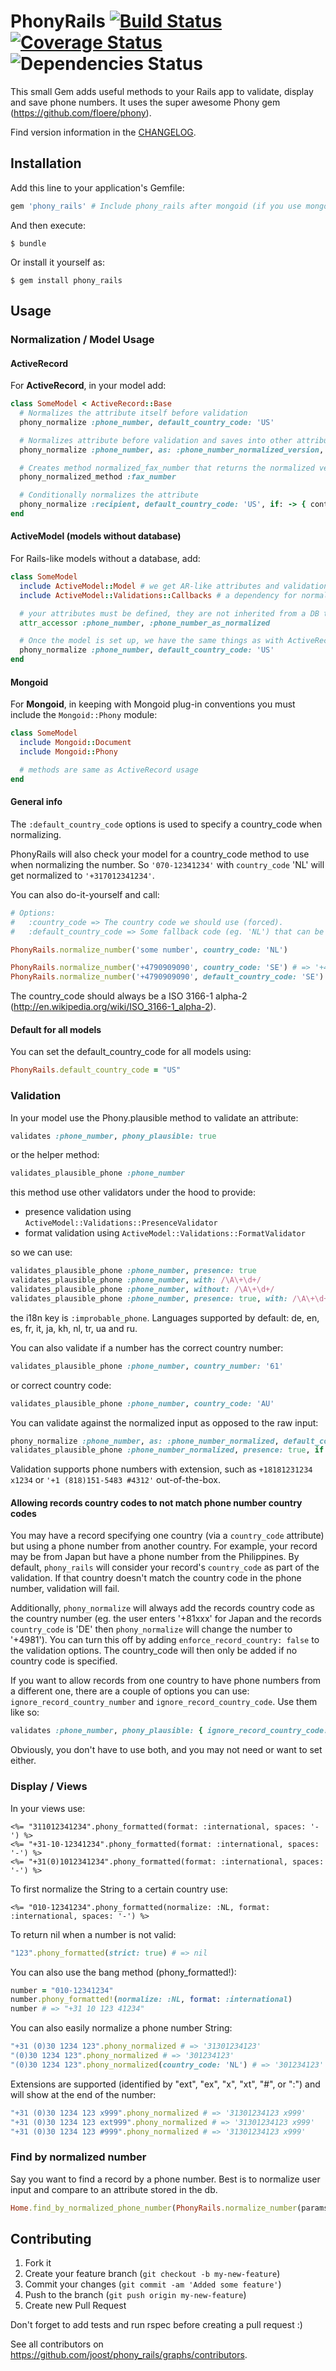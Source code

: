 # PhonyRails [![Build Status](https://travis-ci.org/joost/phony_rails.svg?branch=master)](https://travis-ci.org/joost/phony_rails) [![Coverage Status](https://coveralls.io/repos/joost/phony_rails/badge.svg)](https://coveralls.io/r/joost/phony_rails) ![Dependencies Status](https://img.shields.io/gem/v/phony_rails.svg)

This small Gem adds useful methods to your Rails app to validate, display and save phone numbers.
It uses the super awesome Phony gem (https://github.com/floere/phony).

Find version information in the [CHANGELOG](CHANGELOG.md).

## Installation

Add this line to your application's Gemfile:

```ruby
gem 'phony_rails' # Include phony_rails after mongoid (if you use mongoid, see issue #66 on github).
```

And then execute:

```
$ bundle
```

Or install it yourself as:

```
$ gem install phony_rails
```

## Usage

### Normalization / Model Usage

#### ActiveRecord

For **ActiveRecord**, in your model add:

```ruby
class SomeModel < ActiveRecord::Base
  # Normalizes the attribute itself before validation
  phony_normalize :phone_number, default_country_code: 'US'

  # Normalizes attribute before validation and saves into other attribute
  phony_normalize :phone_number, as: :phone_number_normalized_version, default_country_code: 'US'

  # Creates method normalized_fax_number that returns the normalized version of fax_number
  phony_normalized_method :fax_number

  # Conditionally normalizes the attribute
  phony_normalize :recipient, default_country_code: 'US', if: -> { contact_method == 'phone_number' }
end
```

#### ActiveModel (models without database)

For Rails-like models without a database, add:

```ruby
class SomeModel
  include ActiveModel::Model # we get AR-like attributes and validations
  include ActiveModel::Validations::Callbacks # a dependency for normalization

  # your attributes must be defined, they are not inherited from a DB table
  attr_accessor :phone_number, :phone_number_as_normalized

  # Once the model is set up, we have the same things as with ActiveRecord
  phony_normalize :phone_number, default_country_code: 'US'
end
```

#### Mongoid

For **Mongoid**, in keeping with Mongoid plug-in conventions you must include the `Mongoid::Phony` module:

```ruby
class SomeModel
  include Mongoid::Document
  include Mongoid::Phony

  # methods are same as ActiveRecord usage
end
```
#### General info

The `:default_country_code` options is used to specify a country_code when normalizing.

PhonyRails will also check your model for a country_code method to use when normalizing the number. So `'070-12341234'` with `country_code` 'NL' will get normalized to `'+317012341234'`.

You can also do-it-yourself and call:

```ruby
# Options:
#   :country_code => The country code we should use (forced).
#   :default_country_code => Some fallback code (eg. 'NL') that can be used as default (comes from phony_normalize_numbers method).

PhonyRails.normalize_number('some number', country_code: 'NL')

PhonyRails.normalize_number('+4790909090', country_code: 'SE') # => '+464790909090' (forced to +46)
PhonyRails.normalize_number('+4790909090', default_country_code: 'SE') # => '+4790909090' (still +47 so not changed)
```

The country_code should always be a ISO 3166-1 alpha-2 (http://en.wikipedia.org/wiki/ISO_3166-1_alpha-2).

#### Default for all models

You can set the default_country_code for all models using:

```ruby
PhonyRails.default_country_code = "US"
```

### Validation

In your model use the Phony.plausible method to validate an attribute:

```ruby
validates :phone_number, phony_plausible: true
```
or the helper method:

```ruby
validates_plausible_phone :phone_number
```

this method use other validators under the hood to provide:
* presence validation using `ActiveModel::Validations::PresenceValidator`
* format validation using `ActiveModel::Validations::FormatValidator`

so we can use:

```ruby
validates_plausible_phone :phone_number, presence: true
validates_plausible_phone :phone_number, with: /\A\+\d+/
validates_plausible_phone :phone_number, without: /\A\+\d+/
validates_plausible_phone :phone_number, presence: true, with: /\A\+\d+/
```

the i18n key is `:improbable_phone`. Languages supported by default: de, en, es, fr, it, ja, kh, nl, tr, ua and ru.

You can also validate if a number has the correct country number:

```ruby
validates_plausible_phone :phone_number, country_number: '61'
```

or correct country code:

```ruby
validates_plausible_phone :phone_number, country_code: 'AU'
```

You can validate against the normalized input as opposed to the raw input:

```ruby
phony_normalize :phone_number, as: :phone_number_normalized, default_country_code: 'US'
validates_plausible_phone :phone_number_normalized, presence: true, if: :phone_number?
```

Validation supports phone numbers with extension, such as `+18181231234 x1234` or `'+1 (818)151-5483 #4312'` out-of-the-box.

#### Allowing records country codes to not match phone number country codes

You may have a record specifying one country (via a `country_code` attribute) but using a phone number from another country.  For example, your record may be from Japan but have a phone number from the Philippines. By default, `phony_rails` will consider your record's `country_code` as part of the validation.  If that country doesn't match the country code in the phone number, validation will fail.

Additionally, `phony_normalize` will always add the records country code as the country number (eg. the user enters '+81xxx' for Japan and the records `country_code` is 'DE' then `phony_normalize` will change the number to '+4981'). You can turn this off by adding `enforce_record_country: false` to the validation options. The country_code will then only be added if no country code is specified.

If you want to allow records from one country to have phone numbers from a different one, there are a couple of options you can use: `ignore_record_country_number` and `ignore_record_country_code`.  Use them like so:

```ruby
validates :phone_number, phony_plausible: { ignore_record_country_code: true, ignore_record_country_number: true }
```

Obviously, you don't have to use both, and you may not need or want to set either.

### Display / Views

In your views use:

```erb
<%= "311012341234".phony_formatted(format: :international, spaces: '-') %>
<%= "+31-10-12341234".phony_formatted(format: :international, spaces: '-') %>
<%= "+31(0)1012341234".phony_formatted(format: :international, spaces: '-') %>
```

To first normalize the String to a certain country use:

```erb
<%= "010-12341234".phony_formatted(normalize: :NL, format: :international, spaces: '-') %>
```

To return nil when a number is not valid:

```ruby
"123".phony_formatted(strict: true) # => nil
```

You can also use the bang method (phony_formatted!):

```ruby
number = "010-12341234"
number.phony_formatted!(normalize: :NL, format: :international)
number # => "+31 10 123 41234"
```

You can also easily normalize a phone number String:

```ruby
"+31 (0)30 1234 123".phony_normalized # => '31301234123'
"(0)30 1234 123".phony_normalized # => '301234123'
"(0)30 1234 123".phony_normalized(country_code: 'NL') # => '301234123'
```

Extensions are supported (identified by "ext", "ex", "x", "xt", "#", or ":") and will show at the end of the number:

```ruby
"+31 (0)30 1234 123 x999".phony_normalized # => '31301234123 x999'
"+31 (0)30 1234 123 ext999".phony_normalized # => '31301234123 x999'
"+31 (0)30 1234 123 #999".phony_normalized # => '31301234123 x999'
```


### Find by normalized number

Say you want to find a record by a phone number. Best is to normalize user input and compare to an attribute stored in the db.

```ruby
Home.find_by_normalized_phone_number(PhonyRails.normalize_number(params[:phone_number]))
```

## Contributing

1. Fork it
2. Create your feature branch (`git checkout -b my-new-feature`)
3. Commit your changes (`git commit -am 'Added some feature'`)
4. Push to the branch (`git push origin my-new-feature`)
5. Create new Pull Request

Don't forget to add tests and run rspec before creating a pull request :)

See all contributors on https://github.com/joost/phony_rails/graphs/contributors.
